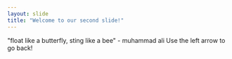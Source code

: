 ```yaml
---
layout: slide
title: "Welcome to our second slide!"
---
```

"float like a butterfly, sting like a bee" - muhammad ali
Use the left arrow to go back!
